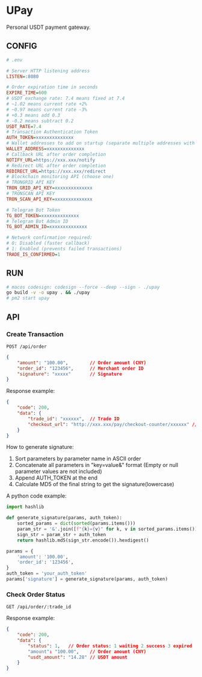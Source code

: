 # UPay

Personal USDT payment gateway.

## CONFIG

```ini
# .env

# Server HTTP listening address
LISTEN=:8080

# Order expiration time in seconds
EXPIRE_TIME=600
# USDT exchange rate: 7.4 means fixed at 7.4
# ~1.02 means current rate +2%
# ~0.97 means current rate -3%
# +0.3 means add 0.3
# -0.2 means subtract 0.2
USDT_RATE=7.4
# Transaction Authentication Token
AUTH_TOKEN=xxxxxxxxxxxxxx
# Wallet addresses to add on startup (separate multiple addresses with commas)
WALLET_ADDRESS=xxxxxxxxxxxxxx
# Callback URL after order completion
NOTIFY_URL=https://xxx.xxx/notify
# Redirect URL after order completion
REDIRECT_URL=https://xxx.xxx/redirect
# Blockchain monitoring API (choose one)
# TRONGRID API KEY
TRON_GRID_API_KEY=xxxxxxxxxxxxxx
# TRONSCAN API KEY
TRON_SCAN_API_KEY=xxxxxxxxxxxxxx

# Telegram Bot Token
TG_BOT_TOKEN=xxxxxxxxxxxxxx
# Telegram Bot Admin ID
TG_BOT_ADMIN_ID=xxxxxxxxxxxxxx

# Network confirmation required: 
# 0: Disabled (faster callback)
# 1: Enabled (prevents failed transactions)
TRADE_IS_CONFIRMED=1
```

## RUN

```sh
# macos codesign: codesign --force --deep --sign - ./upay
go build -v -o upay . && ./upay
# pm2 start upay
```

## API

### Create Transaction

`POST /api/order`

```json
{
    "amount": "100.00",        // Order amount (CNY)
    "order_id": "123456",      // Merchant order ID
    "signature": "xxxxx"       // Signature
}
```

Response example:

```json
{
    "code": 200,
    "data": {
        "trade_id": "xxxxxx",  // Trade ID
        "checkout_url": "http://xxx.xxx/pay/checkout-counter/xxxxxx" // Checkout counter URL
    }
}
```

How to generate signature:

1. Sort parameters by parameter name in ASCII order
2. Concatenate all parameters in "key=value&" format (Empty or null parameter values are not included)
3. Append AUTH_TOKEN at the end
4. Calculate MD5 of the final string to get the signature(lowercase)

A python code example:

```py
import hashlib

def generate_signature(params, auth_token):
    sorted_params = dict(sorted(params.items()))
    param_str = '&'.join([f"{k}={v}" for k, v in sorted_params.items()])
    sign_str = param_str + auth_token
    return hashlib.md5(sign_str.encode()).hexdigest()

params = {
    'amount': '100.00',
    'order_id': '123456',
}
auth_token = 'your_auth_token'
params['signature'] = generate_signature(params, auth_token)
```

### Check Order Status

`GET /api/order/:trade_id`

Response example:

```json
{
    "code": 200,
    "data": {
        "status": 1,   // Order status: 1 waiting 2 success 3 expired
        "amount": "100.00",    // Order amount (CNY)
        "usdt_amount": "14.28" // USDT amount
    }
}
```
